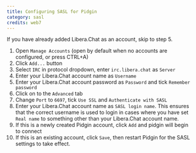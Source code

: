 ```yaml
---
title: Configuring SASL for Pidgin
category: sasl
credits: web7
---
```


If you have already added Libera.Chat as an account, skip to step 5.

1. Open `Manage Accounts` (open by default when no accounts are configured,
   or press CTRL+A)
2. Click `Add...` button
3. Select `IRC` in protocol dropdown, enter `irc.libera.chat` as `Server`
4. Enter your Libera.Chat account name as `Username`
5. Enter your Libera.Chat account password as `Password` and tick
   `Remember password`
6. Click on to the `Advanced` tab
7. Change `Port` to `6697`, tick `Use SSL` and `Authenticate with SASL`
8. Enter your Libera.Chat account name as `SASL login name`. This ensures that
   the correct username is used to login in cases where you have set `Real name`
   to something other than your Libera.Chat account name.
9. If this is a newly created Pidgin account, click `Add` and pidgin will
   begin to connect
10. If this is an existing account, click `Save`, then restart Pidgin for the
   SASL settings to take effect.
